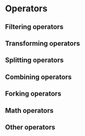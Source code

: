 # Operators

## Filtering operators

## Transforming operators

## Splitting operators

## Combining operators

## Forking operators

## Math operators

## Other operators